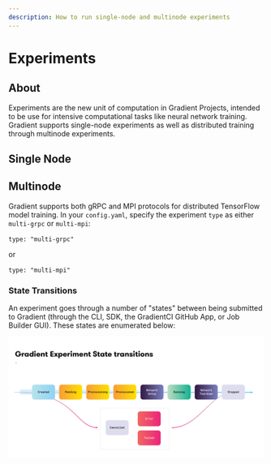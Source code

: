 ```yaml
---
description: How to run single-node and multinode experiments
---
```


# Experiments

## About

Experiments are the new unit of computation in Gradient Projects, intended to be use for intensive computational tasks like neural network training. Gradient supports single-node experiments as well as distributed training through multinode experiments.

## Single Node

## Multinode

Gradient supports both gRPC and MPI protocols for distributed TensorFlow model training. In your `config.yaml`, specify the experiment `type` as either `multi-grpc` or `multi-mpi`:

```text
type: "multi-grpc"
```

or

```text
type: "multi-mpi"
```



### State Transitions

An experiment goes through a number of "states" between being submitted to Gradient \(through the CLI, SDK, the GradientCI GitHub App, or Job Builder GUI\). These states are enumerated below:

![](../.gitbook/assets/image%20%287%29.png)

